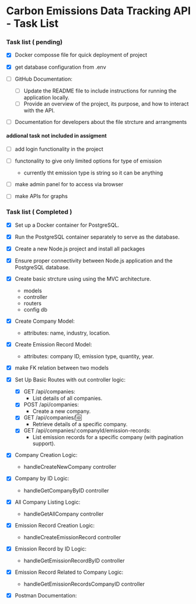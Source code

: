 # Carbon Emissions Data Tracking API - Task List

### Task list ( pending)
- [X] Docker composse file for quick deployment of project
- [X] get database configuration from .env 

- [ ] GitHub Documentation:
  - [ ] Update the README file to include instructions for running the application locally.
  - [ ] Provide an overview of the project, its purpose, and how to interact with the API.

- [ ] Documentation for developers about the file strcture and arrangments

#### addional task not included in assigment
- [ ] add login functionality in the project
- [ ] functonality to give only limited options for type of emission
    - currently tht emission type is string so it can be anything
- [ ] make admin panel for to access via browser
- [ ] make APIs for graphs


### Task list ( Completed )
- [x] Set up a Docker container for PostgreSQL.
- [x] Run the PostgreSQL container separately to serve as the database.

- [x] Create a new Node.js project and install all packages

- [x] Ensure proper connectivity between Node.js application and the PostgreSQL database.

- [x] Create basic strcture using using the MVC architecture.
    - models
    - controller
    - routers
    - config db

- [x] Create Company Model:
  - attributes: name, industry, location.
- [x] Create Emission Record Model:
  - attributes: company ID, emission type, quantity, year.
- [x] make FK relation between two models
 

- [X] Set Up Basic Routes with out controller logic:
  - [X] GET /api/companies:
      - List details of all companies.
  - [X] POST /api/companies:
      - Create a new company.
  - [X] GET /api/companies/:id:
      - Retrieve details of a specific company.
  - [X] GET /api/companies/:companyId/emission-records:
      - List emission records for a specific company (with pagination support).

- [x] Company Creation Logic:
  - handleCreateNewCompany controller

- [x] Company by ID Logic:
  - handleGetCompanyByID controller

- [X] All Company Listing Logic:
  - handleGetAllCompany controller

- [X] Emission Record Creation Logic:
  - handleCreateEmissionRecord controller

- [X] Emission Record by ID Logic:
  - handleGetEmissionRecordByID controller

- [x] Emission Record Related to Company Logic:
  - handleGetEmissionRecordsCompanyID controller



- [x] Postman Documentation:
